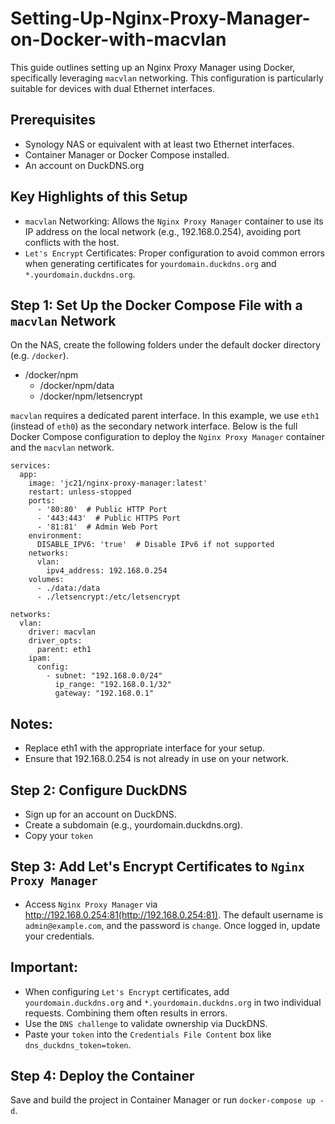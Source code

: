 # Setting-Up-Nginx-Proxy-Manager-on-Docker-with-macvlan
This guide outlines setting up an Nginx Proxy Manager using Docker, specifically leveraging `macvlan` networking. This configuration is particularly suitable for devices with dual Ethernet interfaces.

## Prerequisites
- Synology NAS or equivalent with at least two Ethernet interfaces.
- Container Manager or Docker Compose installed.
- An account on DuckDNS.org

## Key Highlights of this Setup
- `macvlan` Networking: Allows the `Nginx Proxy Manager` container to use its IP address on the local network (e.g., 192.168.0.254), avoiding port conflicts with the host.
- `Let's Encrypt` Certificates: Proper configuration to avoid common errors when generating certificates for `yourdomain.duckdns.org` and `*.yourdomain.duckdns.org`.

## Step 1: Set Up the Docker Compose File with a `macvlan` Network

On the NAS, create the following folders under the default docker directory (e.g. `/docker`).
- /docker/npm
  - /docker/npm/data
  - /docker/npm/letsencrypt

`macvlan` requires a dedicated parent interface. In this example, we use `eth1` (instead of `eth0`) as the secondary network interface. Below is the full Docker Compose configuration to deploy the `Nginx Proxy Manager` container and the `macvlan` network.

```
services:
  app:
    image: 'jc21/nginx-proxy-manager:latest'
    restart: unless-stopped
    ports:
      - '80:80'  # Public HTTP Port
      - '443:443'  # Public HTTPS Port
      - '81:81'  # Admin Web Port
    environment:
      DISABLE_IPV6: 'true'  # Disable IPv6 if not supported
    networks:
      vlan:
        ipv4_address: 192.168.0.254
    volumes:
      - ./data:/data
      - ./letsencrypt:/etc/letsencrypt

networks:
  vlan:
    driver: macvlan
    driver_opts:
      parent: eth1
    ipam:
      config:
        - subnet: "192.168.0.0/24"
          ip_range: "192.168.0.1/32"
          gateway: "192.168.0.1"
```
## Notes:
- Replace eth1 with the appropriate interface for your setup.
- Ensure that 192.168.0.254 is not already in use on your network.

## Step 2: Configure DuckDNS
- Sign up for an account on DuckDNS.
- Create a subdomain (e.g., yourdomain.duckdns.org).
- Copy your `token`

## Step 3: Add Let's Encrypt Certificates to `Nginx Proxy Manager`
- Access `Nginx Proxy Manager` via http://192.168.0.254:81(http://192.168.0.254:81). The default username is `admin@example.com`, and the password is `change`. Once logged in, update your credentials. 

## Important:
- When configuring `Let's Encrypt` certificates, add `yourdomain.duckdns.org` and `*.yourdomain.duckdns.org` in two individual requests. Combining them often results in errors.
- Use the `DNS challenge` to validate ownership via DuckDNS.
- Paste your `token` into the `Credentials File Content` box like `dns_duckdns_token=token`.

## Step 4: Deploy the Container
Save and build the project in Container Manager or run `docker-compose up -d`.

